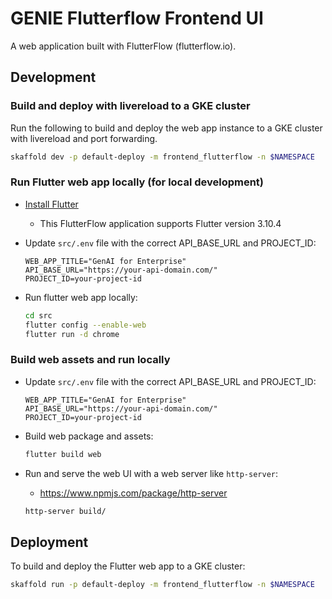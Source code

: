 # GENIE Flutterflow Frontend UI

A web application built with FlutterFlow (flutterflow.io).

## Development

### Build and deploy with livereload to a GKE cluster

Run the following to build and deploy the web app instance to a GKE cluster with
livereload and port forwarding.

```bash
skaffold dev -p default-deploy -m frontend_flutterflow -n $NAMESPACE
```

### Run Flutter web app locally (for local development)

- [Install Flutter](https://docs.flutter.dev/get-started/install)
  - This FlutterFlow application supports Flutter version 3.10.4

- Update `src/.env` file with the correct API_BASE_URL and PROJECT_ID:
  ```
  WEB_APP_TITLE="GenAI for Enterprise"
  API_BASE_URL="https://your-api-domain.com/"
  PROJECT_ID=your-project-id
  ```
- Run flutter web app locally:
  ```bash
  cd src
  flutter config --enable-web
  flutter run -d chrome
  ```

### Build web assets and run locally

- Update `src/.env` file with the correct API_BASE_URL and PROJECT_ID:
  ```
  WEB_APP_TITLE="GenAI for Enterprise"
  API_BASE_URL="https://your-api-domain.com/"
  PROJECT_ID=your-project-id
  ```

- Build web package and assets:
  ```bash
  flutter build web
  ```

- Run and serve the web UI with a web server like `http-server`:
  - https://www.npmjs.com/package/http-server

  ```bash
  http-server build/
  ```

## Deployment

To build and deploy the Flutter web app to a GKE cluster:

```bash
skaffold run -p default-deploy -m frontend_flutterflow -n $NAMESPACE
```
